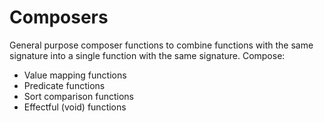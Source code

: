# Composers

General purpose composer functions to combine functions with the same signature
into a single function with the same signature. Compose:

- Value mapping functions
- Predicate functions
- Sort comparison functions
- Effectful (void) functions

